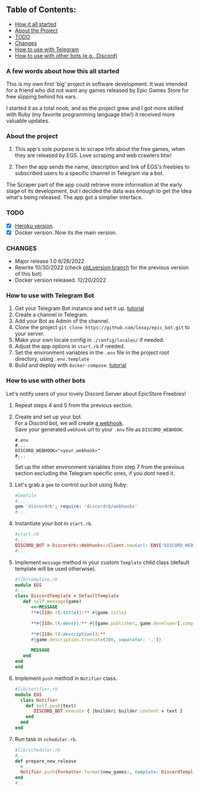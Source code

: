 ## Table of Contents:
- [How it all started](#a-few-words-about-how-this-all-started)
- [About the Project](#about-the-project)
- [TODO](#todo)
- [Changes](#changes)
- [How to use with Telegram](#how-to-use-with-telegram-bot)
- [How to use with other bots (e.g., Discord)](#how-to-use-with-other-bots)

### A few words about how this all started

This is my own first 'big' project in software development. It was intended for
a friend who did not want any games released by Epic Games Store for free
slipping behind his ears.

I started it as a total noob, and as the project grew and I got more skilled
with Ruby (my favorite programming language btw!) it received more valuable
updates.

### About the project

1. This app's sole purpose is to scrape info about the free games, when they are
   released by EGS. Love scraping and web crawlers btw!

2. Then the app sends the name, description and link of EGS's freebies to
   subscribed users to a specific channel in Telegram via a bot.

The Scraper part of the app could retrieve more information at the early stage
of its development, but I decided the data was enough to get the idea what's
being released. The app got a simplier interface.

### TODO

- [X] [Heroku version](https://github.com/lexay/epic_bot/tree/heroku).  
- [X] Docker version. Now its the main version.

### CHANGES

* Major release 1.0 6/26/2022
* Rewrite 10/30/2022 (check [old_version branch](https://github.com/lexay/epic_bot/tree/old_version) for the previous version of this bot)
* Docker version released. 12/20/2022

### How to use with Telegram Bot

1. Get your Telegram Bot instance and set it up. [tutorial](https://core.telegram.org/bots#3-how-do-i-create-a-bot)
2. Create a channel in Telegram.
3. Add your Bot as Admin of the channel.
4. Clone the project `git clone https://github.com/lexay/epic_bot.git` to your
   server.
5. Make your own locale config in `./config/locales/` if needed.
6. Adjust the app options in `start.rb` if needed.
7. Set the environment variables in the `.env` file in the project root directory, using `.env.template`
8. Build and deploy with `docker-compose`. [tutorial](https://docs.docker.com/engine/reference/commandline/compose/)

### How to use with other bots

Let's notify users of your lovely Discord Server about EpicStore Freebies!
1. Repeat steps 4 and 5 from the previous section.
2. Create and set up your bot.  
   For a Discord bot, we will create [a webhook](https://support.discord.com/hc/en-us/articles/228383668-Intro-to-Webhooks).  
   Save your generated `webhook` url to your `.env` file as `DISCORD_WEBHOOK`.  
   ```
   #.env
   #...
   DISCORD_WEBHOOK="<your_webhook>"
   #...
   ```
   Set up the other environment variables from step 7 from the previous section
   excluding the Telegram specific ones, if you dont need it.

3. Let's grab a `gem` to control our bot using Ruby:

   ```ruby
   #Gemfile
   #...
   gem 'discordrb', require: 'discordrb/webhooks'
   #...
   ```

4. Instantiate your bot in `start.rb`.

   ```ruby
   #start.rb
   #...
   DISCORD_BOT = Discordrb::Webhooks::Client.new(url: ENV['DISCORD_WEBHOOK'])
   #...
   ```

5. Implement `message` method in your custom `Template` child class (default
   template will be used otherwise).

   ```ruby
   #lib/template.rb
   module EGS
   #...
   class DiscordTemplate < DefaultTemplate
      def self.message(game)
         <<~MESSAGE
         **#{I18n.t(:title)}:** #{game.title}

         **#{I18n.t(:devs)}:** #{[game.publisher, game.developer].compact.uniq.join(' - ')}

         **#{I18n.t(:description)}:**
         #{game.description.truncate(300, separator: '.')}

         MESSAGE
      end
   end
   end
   ```

6. Implement `push` method in `Notifier` class.

   ```ruby
   #lib/notifier.rb
   module EGS
     class Notifier
       def self.push(text)
          DISCORD_BOT.execute { |builder| builder.content = text }
       end
     end
   end
   ```

7. Run task in `scheduler.rb`.

    ```ruby
    #lib/scheduler.rb
    #...
    def prepare_new_release
      #...
      Notifier.push(Formatter.format(new_games:, template: DiscordTemplate))
    end
    #...
    ```
